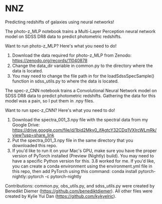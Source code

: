 # NNZ
Predicting redshifts of galaxies using neural networks! 

The photo-z_MLP notebook trains a Multi-Layer Perception neural network model on SDSS DR8 data to predict photometric redshifts. 

Want to run photo-z_MLP? Here's what you need to do!
1. Download the data required for photo-z_MLP from Zenodo: https://zenodo.org/records/11040878
2. Change the data_dir variable in common.py to the directory where the data is located.
3. You may need to change the file path in for the loadSdssSpecSample() function in sdss_utils.py to where the data is located.

The spec-z_CNN notebook trains a Convolutional Neural Network model on SDSS DR8 data to predict photometric redshifts. Gathering the data for this model was a pain, so I put them in .npy files. 

Want to run spec-z_CNN? Here's what you need to do!
1. Download the spectra_001_3.npy file with the spectral data from my Google Drive: https://drive.google.com/file/d/1bjd2Mky0_ifAgtcY32CDq1VXlrcWLmRk/view?usp=share_link
2. Put the spectra_001_3.npy file in the same directory that you downloaded this repo.
3. If you'd like to run it on your Mac's GPU, make sure you have the proper version of PyTorch installed (Preview (Nightly) build). You may need to have a specific Python version for this. 3.8 worked for me. If you'd like, you can create a conda environment using the environment.yml file in this repo, then add PyTorch using this command: conda install pytorch-nightly::pytorch -c pytorch-nightly 

Contributions:
common.py, obs_utils.py, and sdss_utils.py were created by Benedikt Diemer (https://github.com/benediktdiemer). 
All other files were created by Kylie Yui Dan (https://github.com/kykyelric). 
